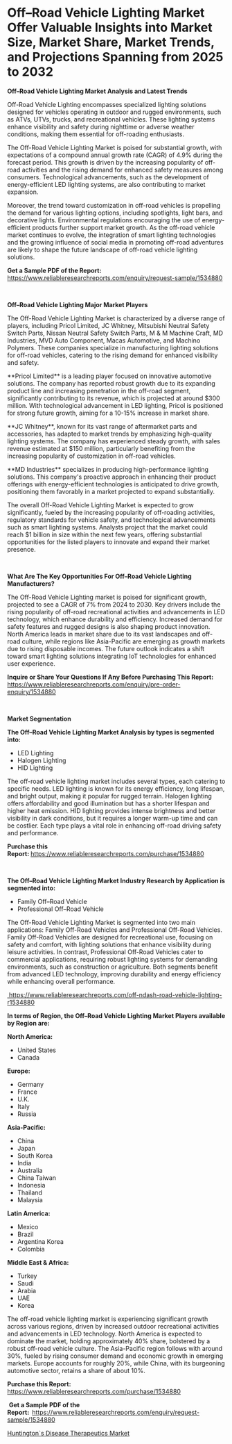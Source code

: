 <p><h1>Off–Road Vehicle Lighting Market Offer Valuable Insights into Market Size, Market Share, Market Trends, and Projections Spanning from 2025 to 2032</h1></p><p><strong>Off–Road Vehicle Lighting Market Analysis and Latest Trends</strong></p>
<p><p>Off-Road Vehicle Lighting encompasses specialized lighting solutions designed for vehicles operating in outdoor and rugged environments, such as ATVs, UTVs, trucks, and recreational vehicles. These lighting systems enhance visibility and safety during nighttime or adverse weather conditions, making them essential for off-roading enthusiasts.</p><p>The Off-Road Vehicle Lighting Market is poised for substantial growth, with expectations of a compound annual growth rate (CAGR) of 4.9% during the forecast period. This growth is driven by the increasing popularity of off-road activities and the rising demand for enhanced safety measures among consumers. Technological advancements, such as the development of energy-efficient LED lighting systems, are also contributing to market expansion.</p><p>Moreover, the trend toward customization in off-road vehicles is propelling the demand for various lighting options, including spotlights, light bars, and decorative lights. Environmental regulations encouraging the use of energy-efficient products further support market growth. As the off-road vehicle market continues to evolve, the integration of smart lighting technologies and the growing influence of social media in promoting off-road adventures are likely to shape the future landscape of off-road vehicle lighting solutions.</p></p>
<p><strong>Get a Sample PDF of the Report:&nbsp;</strong> <a href="https://www.reliableresearchreports.com/enquiry/request-sample/1534880?utm_campaign=2253&utm_medium=2&utm_source=Github&utm_content=ia&utm_term=24032025&utm_id=offroad-vehicle-lighting">https://www.reliableresearchreports.com/enquiry/request-sample/1534880</a></p>
<p>&nbsp;</p>
<p><strong>Off–Road Vehicle Lighting Major Market Players</strong></p>
<p><p>The Off-Road Vehicle Lighting Market is characterized by a diverse range of players, including Pricol Limited, JC Whitney, Mitsubishi Neutral Safety Switch Parts, Nissan Neutral Safety Switch Parts, M & M Machine Craft, MD Industries, MVD Auto Component, Macas Automotive, and Machino Polymers. These companies specialize in manufacturing lighting solutions for off-road vehicles, catering to the rising demand for enhanced visibility and safety.</p><p>**Pricol Limited** is a leading player focused on innovative automotive solutions. The company has reported robust growth due to its expanding product line and increasing penetration in the off-road segment, significantly contributing to its revenue, which is projected at around $300 million. With technological advancement in LED lighting, Pricol is positioned for strong future growth, aiming for a 10-15% increase in market share.</p><p>**JC Whitney**, known for its vast range of aftermarket parts and accessories, has adapted to market trends by emphasizing high-quality lighting systems. The company has experienced steady growth, with sales revenue estimated at $150 million, particularly benefiting from the increasing popularity of customization in off-road vehicles. </p><p>**MD Industries** specializes in producing high-performance lighting solutions. This company's proactive approach in enhancing their product offerings with energy-efficient technologies is anticipated to drive growth, positioning them favorably in a market projected to expand substantially. </p><p>The overall Off-Road Vehicle Lighting Market is expected to grow significantly, fueled by the increasing popularity of off-roading activities, regulatory standards for vehicle safety, and technological advancements such as smart lighting systems. Analysts project that the market could reach $1 billion in size within the next few years, offering substantial opportunities for the listed players to innovate and expand their market presence.</p></p>
<p>&nbsp;</p>
<p><strong>What Are The Key Opportunities For Off–Road Vehicle Lighting Manufacturers?</strong></p>
<p><p>The Off-Road Vehicle Lighting market is poised for significant growth, projected to see a CAGR of 7% from 2024 to 2030. Key drivers include the rising popularity of off-road recreational activities and advancements in LED technology, which enhance durability and efficiency. Increased demand for safety features and rugged designs is also shaping product innovation. North America leads in market share due to its vast landscapes and off-road culture, while regions like Asia-Pacific are emerging as growth markets due to rising disposable incomes. The future outlook indicates a shift toward smart lighting solutions integrating IoT technologies for enhanced user experience.</p></p>
<p><strong>Inquire or Share Your Questions If Any Before Purchasing This Report:</strong> <a href="https://www.reliableresearchreports.com/enquiry/pre-order-enquiry/1534880?utm_campaign=2253&utm_medium=2&utm_source=Github&utm_content=ia&utm_term=24032025&utm_id=offroad-vehicle-lighting">https://www.reliableresearchreports.com/enquiry/pre-order-enquiry/1534880</a></p>
<p>&nbsp;</p>
<p><strong>Market Segmentation</strong></p>
<p><strong>The Off–Road Vehicle Lighting Market Analysis by types is segmented into:</strong></p>
<p><ul><li>LED Lighting</li><li>Halogen Lighting</li><li>HID Lighting</li></ul></p>
<p><p>The off-road vehicle lighting market includes several types, each catering to specific needs. LED lighting is known for its energy efficiency, long lifespan, and bright output, making it popular for rugged terrain. Halogen lighting offers affordability and good illumination but has a shorter lifespan and higher heat emission. HID lighting provides intense brightness and better visibility in dark conditions, but it requires a longer warm-up time and can be costlier. Each type plays a vital role in enhancing off-road driving safety and performance.</p></p>
<p><strong>Purchase this Report:&nbsp;</strong><a href="https://www.reliableresearchreports.com/purchase/1534880?utm_campaign=2253&utm_medium=2&utm_source=Github&utm_content=ia&utm_term=24032025&utm_id=offroad-vehicle-lighting">https://www.reliableresearchreports.com/purchase/1534880</a></p>
<p>&nbsp;</p>
<p><strong>The Off–Road Vehicle Lighting Market Industry Research by Application is segmented into:</strong></p>
<p><ul><li>Family Off–Road Vehicle</li><li>Professional Off–Road Vehicle</li></ul></p>
<p><p>The Off-Road Vehicle Lighting Market is segmented into two main applications: Family Off-Road Vehicles and Professional Off-Road Vehicles. Family Off-Road Vehicles are designed for recreational use, focusing on safety and comfort, with lighting solutions that enhance visibility during leisure activities. In contrast, Professional Off-Road Vehicles cater to commercial applications, requiring robust lighting systems for demanding environments, such as construction or agriculture. Both segments benefit from advanced LED technology, improving durability and energy efficiency while enhancing overall performance.</p></p>
<p><a href="https://www.reliableresearchreports.com/off-ndash-road-vehicle-lighting-r1534880?utm_campaign=2253&utm_medium=2&utm_source=Github&utm_content=ia&utm_term=24032025&utm_id=offroad-vehicle-lighting">&nbsp;https://www.reliableresearchreports.com/off-ndash-road-vehicle-lighting-r1534880</a></p>
<p><strong>In terms of Region, the Off–Road Vehicle Lighting Market Players available by Region are:</strong></p>
<p>
    <p> <strong> North America: </strong>
        <ul>
            <li>United States</li>
            <li>Canada</li>
        </ul>
        </p> 
    <p> <strong> Europe: </strong>
        <ul>
            <li>Germany</li>
            <li>France</li>
            <li>U.K.</li>
            <li>Italy</li>
            <li>Russia</li>
        </ul>
        </p> 
    <p> <strong> Asia-Pacific: </strong>
        <ul>
            <li>China</li>
            <li>Japan</li>
            <li>South Korea</li>
            <li>India</li>
            <li>Australia</li>
            <li>China Taiwan</li>
            <li>Indonesia</li>
            <li>Thailand</li>
            <li>Malaysia</li>
        </ul>
        </p> 
    <p> <strong> Latin America: </strong>
        <ul>
            <li>Mexico</li>
            <li>Brazil</li>
            <li>Argentina Korea</li>
            <li>Colombia</li>
        </ul>
        </p> 
    <p> <strong> Middle East & Africa: </strong>
        <ul>
            <li>Turkey</li>
            <li>Saudi</li>
            <li>Arabia</li>
            <li>UAE</li>
            <li>Korea</li>
        </ul>
    </p>
    </p>
<p><p>The off-road vehicle lighting market is experiencing significant growth across various regions, driven by increased outdoor recreational activities and advancements in LED technology. North America is expected to dominate the market, holding approximately 40% share, bolstered by a robust off-road vehicle culture. The Asia-Pacific region follows with around 30%, fueled by rising consumer demand and economic growth in emerging markets. Europe accounts for roughly 20%, while China, with its burgeoning automotive sector, retains a share of about 10%.</p></p>
<p><strong>Purchase this Report: </strong><a href="https://www.reliableresearchreports.com/purchase/1534880?utm_campaign=2253&utm_medium=2&utm_source=Github&utm_content=ia&utm_term=24032025&utm_id=offroad-vehicle-lighting">https://www.reliableresearchreports.com/purchase/1534880</a></p>
<p>&nbsp;<strong>Get a Sample PDF of the Report:&nbsp;&nbsp;</strong><a href="https://www.reliableresearchreports.com/enquiry/request-sample/1534880?utm_campaign=2253&utm_medium=2&utm_source=Github&utm_content=ia&utm_term=24032025&utm_id=offroad-vehicle-lighting">https://www.reliableresearchreports.com/enquiry/request-sample/1534880</a></p>
<p><strong></strong></p>
<p><p><a href="https://github.com/dmitriyvo6rog/Market-Research-Report-List-1/blob/main/huntingtons-disease-therapeutics-market.md?utm_campaign=2253&utm_medium=2&utm_source=Github&utm_content=ia&utm_term=24032025&utm_id=offroad-vehicle-lighting">Huntington`s Disease Therapeutics Market</a></p></p>